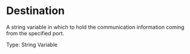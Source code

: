# Destination

A string variable in which to hold the communication information coming from the specified port.

Type: String Variable
